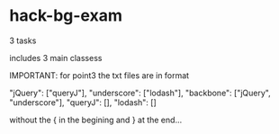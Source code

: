 # hack-bg-exam
3 tasks

includes 3 main classess

IMPORTANT: for point3 the txt files are in format

"jQuery": ["queryJ"],
"underscore": ["lodash"],
"backbone": ["jQuery", "underscore"],
"queryJ": [],
"lodash": []

without the { in the begining and } at the end...
